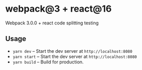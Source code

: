 # webpack@3 + react@16
Webpack 3.0.0 + react code splitting testing

## Usage

- `yarn dev`   – Start the dev server at `http://localhost:8080`
- `yarn start` – Start the dev server at `http://localhost:8080`
- `yarn build` – Build for production.
